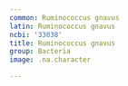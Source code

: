 ```yaml
---
common: Ruminococcus gnavus
latin: Ruminococcus gnavus
ncbi: '33038'
title: Ruminococcus gnavus
group: Bacteria
image: .na.character

---
```

